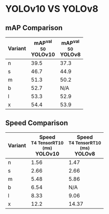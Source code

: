 ---
---

# YOLOv10 VS YOLOv8

## mAP Comparison

| **Variant** | <center><span style='width: 400px;'>**mAP<sup>val<br>50**<br>**YOLOv10**</span></center> | <center><span style='width: 400px;'>**mAP<sup>val<br>50**<br>**YOLOv8**</span></center> |
| ----------- | ---------------------------------------------------------------------------------------- | --------------------------------------------------------------------------------------- |
| n           | 39.5                                                                                     | 37.3                                                                                    |
| s           | 46.7                                                                                     | 44.9                                                                                    |
| m           | 51.3                                                                                     | 50.2                                                                                    |
| b           | 52.7                                                                                     | N/A                                                                                     |
| l           | 53.3                                                                                     | 52.9                                                                                    |
| x           | 54.4                                                                                     | 53.9                                                                                    |

## Speed Comparison

| **Variant** | <center><span style='width: 200px;'>**Speed**<br><sup>T4 TensorRT10<br>(ms)</sup><br>**YOLOv10**</span></center> | <center><span style='width: 200px;'>**Speed**<br><sup>T4 TensorRT10<br>(ms)</sup><br>**YOLOv8**</span></center> |
| ----------- | ---------------------------------------------------------------------------------------------------------------- | --------------------------------------------------------------------------------------------------------------- |
| n           | 1.56                                                                                                             | 1.47                                                                                                            |
| s           | 2.66                                                                                                             | 2.66                                                                                                            |
| m           | 5.48                                                                                                             | 5.86                                                                                                            |
| b           | 6.54                                                                                                             | N/A                                                                                                             |
| l           | 8.33                                                                                                             | 9.06                                                                                                            |
| x           | 12.2                                                                                                             | 14.37                                                                                                           |
